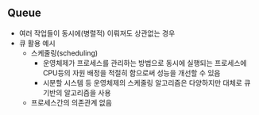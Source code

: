 ## Queue
- 여러 작업들이 동시에(병렬적) 이뤄져도 상관없는 경우
- 큐 활용 예시
    - 스케줄링(scheduling)
        - 운영체제가 프로세스를 관리하는 방법으로 동시에 실행되는 프로세스에 CPU등의 자원 배정을 적절히 함으로써 성능을 개선할 수 있음
        - 시분할 시스템 등 운영체제의 스케줄링 알고리즘은 다양하지만 대체로 큐 기반의 알고리즘을 사용
    - 프로세스간의 의존관계 없음